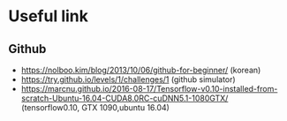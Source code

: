 # Useful link
## Github 
- https://nolboo.kim/blog/2013/10/06/github-for-beginner/ (korean)
- https://try.github.io/levels/1/challenges/1 (github simulator)
- https://marcnu.github.io/2016-08-17/Tensorflow-v0.10-installed-from-scratch-Ubuntu-16.04-CUDA8.0RC-cuDNN5.1-1080GTX/ (tensorflow0.10, GTX 1090,ubuntu 16.04)
